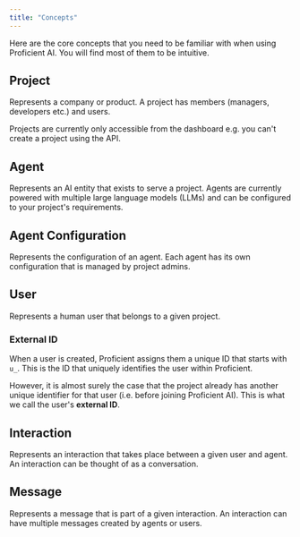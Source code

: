 ```yaml
---
title: "Concepts"
---
```


Here are the core concepts that you need to be familiar with when using Proficient AI. You will find most
of them to be intuitive.

## Project

Represents a company or product. A project has members (managers, developers etc.) and users.

<Note>
  Projects are currently only accessible from the dashboard e.g. you can't
  create a project using the API.
</Note>

## Agent

Represents an AI entity that exists to serve a project. Agents are currently powered with multiple
large language models (LLMs) and can be configured to your project's requirements.

## Agent Configuration

Represents the configuration of an agent. Each agent has its own configuration that is managed by project admins.

## User

Represents a human user that belongs to a given project.

### External ID

When a user is created, Proficient assigns them a unique ID that starts with `u_`. This is the ID that uniquely
identifies the user within Proficient.

However, it is almost surely the case that the project already has another unique identifier for that user (i.e.
before joining Proficient AI). This is what we call the user's **external ID**.

## Interaction

Represents an interaction that takes place between a given user and agent. An interaction can be thought of as
a conversation.

## Message

Represents a message that is part of a given interaction. An interaction can have multiple messages created
by agents or users.
